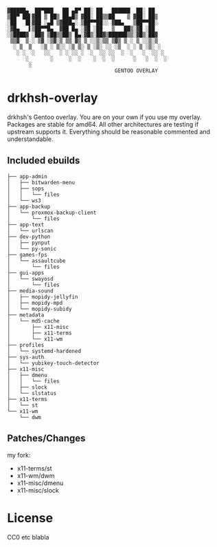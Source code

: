 ```
▓█████▄  ██▀███   ██ ▄█▀ ██░ ██   ██████  ██░ ██
▒██▀ ██▌▓██ ▒ ██▒ ██▄█▒ ▓██░ ██▒▒██    ▒ ▓██░ ██▒
░██   █▌▓██ ░▄█ ▒▓███▄░ ▒██▀▀██░░ ▓██▄   ▒██▀▀██░
░▓█▄   ▌▒██▀▀█▄  ▓██ █▄ ░▓█ ░██   ▒   ██▒░▓█ ░██
░▒████▓ ░██▓ ▒██▒▒██▒ █▄░▓█▒░██▓▒██████▒▒░▓█▒░██▓
 ▒▒▓  ▒ ░ ▒▓ ░▒▓░▒ ▒▒ ▓▒ ▒ ░░▒░▒▒ ▒▓▒ ▒ ░ ▒ ░░▒░▒
  ░ ▒  ▒   ░▒ ░ ▒░░ ░▒ ▒░ ▒ ░▒░ ░░ ░▒  ░ ░ ▒ ░▒░ ░
   ░ ░  ░   ░░   ░ ░ ░░ ░  ░  ░░ ░░  ░  ░   ░  ░░ ░
      ░       ░     ░  ░    ░  ░  ░      ░   ░  ░  ░
       ░
                                   GENTOO OVERLAY
```

drkhsh-overlay
==============
drkhsh's Gentoo overlay.
You are on your own if you use my overlay. Packages are stable for amd64. All
other architectures are testing if upstream supports it.
Everything should be reasonable commented and understandable.

Included ebuilds
----------------
```
├── app-admin
│   ├── bitwarden-menu
│   ├── sops
│   │   └── files
│   └── ws3
├── app-backup
│   └── proxmox-backup-client
│       └── files
├── app-text
│   └── urlscan
├── dev-python
│   ├── pynput
│   └── py-sonic
├── games-fps
│   └── assaultcube
│       └── files
├── gui-apps
│   └── swayosd
│       └── files
├── media-sound
│   ├── mopidy-jellyfin
│   ├── mopidy-mpd
│   └── mopidy-subidy
├── metadata
│   └── md5-cache
│       ├── x11-misc
│       ├── x11-terms
│       └── x11-wm
├── profiles
│   └── systemd-hardened
├── sys-auth
│   └── yubikey-touch-detector
├── x11-misc
│   ├── dmenu
│   │   └── files
│   ├── slock
│   └── slstatus
├── x11-terms
│   └── st
└── x11-wm
    └── dwm
```

Patches/Changes
---------------
my fork:
- x11-terms/st
- x11-wm/dwm
- x11-misc/dmenu
- x11-misc/slock

# License

CC0 etc blabla
